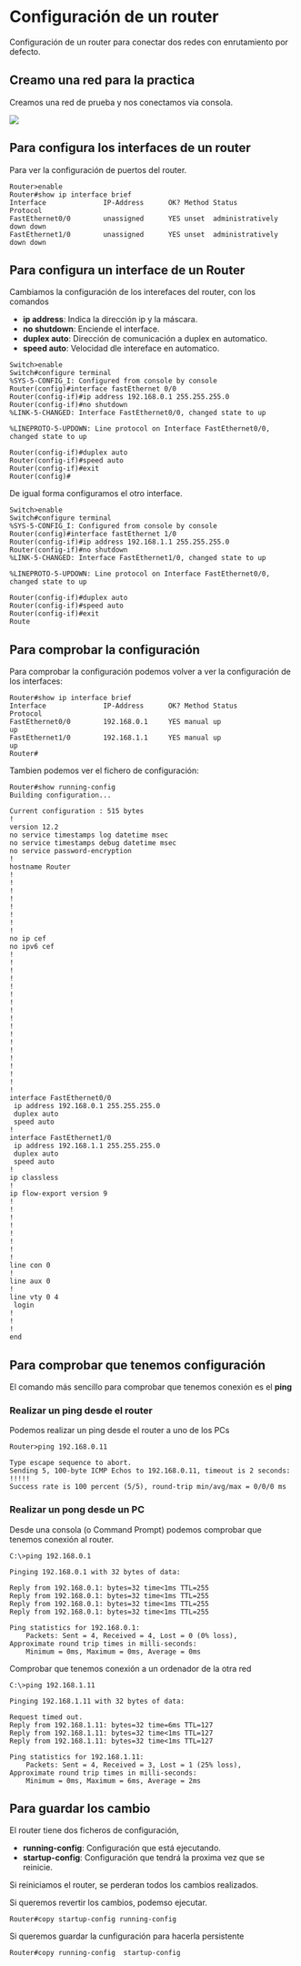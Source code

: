 # Configuración de un router

Configuración de un router para conectar dos redes con enrutamiento por defecto.

## Creamo una red para la practica

Creamos una red de prueba y nos conectamos via consola.

![](Imagenes/Router.png)

## Para configura los interfaces de un router

Para ver la configuración de puertos del router.

``` cisco ios
Router>enable
Router#show ip interface brief
Interface              IP-Address      OK? Method Status                Protocol 
FastEthernet0/0        unassigned      YES unset  administratively down down 
FastEthernet1/0        unassigned      YES unset  administratively down down
```

## Para configura un interface de un Router

Cambiamos la configuración de los interefaces del router, con los comandos

* **ip address**: Indica la dirección ip y la máscara.
* **no shutdown**: Enciende el interface.
* **duplex auto**: Dirección de comunicación a duplex en automatico.
* **speed auto**: Velocidad dle intereface en automatico.

``` cisco ios
Switch>enable
Switch#configure terminal 
%SYS-5-CONFIG_I: Configured from console by console
Router(config)#interface fastEthernet 0/0
Router(config-if)#ip address 192.168.0.1 255.255.255.0
Router(config-if)#no shutdown
%LINK-5-CHANGED: Interface FastEthernet0/0, changed state to up

%LINEPROTO-5-UPDOWN: Line protocol on Interface FastEthernet0/0, changed state to up

Router(config-if)#duplex auto
Router(config-if)#speed auto
Router(config-if)#exit
Router(config)#
```

De igual forma configuramos el otro interface.

``` cisco ios
Switch>enable
Switch#configure terminal 
%SYS-5-CONFIG_I: Configured from console by console
Router(config)#interface fastEthernet 1/0
Router(config-if)#ip address 192.168.1.1 255.255.255.0
Router(config-if)#no shutdown
%LINK-5-CHANGED: Interface FastEthernet1/0, changed state to up

%LINEPROTO-5-UPDOWN: Line protocol on Interface FastEthernet0/0, changed state to up

Router(config-if)#duplex auto
Router(config-if)#speed auto
Router(config-if)#exit
Route
```

## Para comprobar la configuración

Para comprobar la configuración podemos volver a ver la configuración de los interfaces:

``` cisco ios
Router#show ip interface brief
Interface              IP-Address      OK? Method Status                Protocol 
FastEthernet0/0        192.168.0.1     YES manual up                    up 
FastEthernet1/0        192.168.1.1     YES manual up                    up
Router#
```

Tambien podemos ver el fichero de configuración:

``` cisco ios
Router#show running-config 
Building configuration...

Current configuration : 515 bytes
!
version 12.2
no service timestamps log datetime msec
no service timestamps debug datetime msec
no service password-encryption
!
hostname Router
!
!
!
!
!
!
!
!
no ip cef
no ipv6 cef
!
!
!
!
!
!
!
!
!
!
!
!
!
!
!
!
!
!
interface FastEthernet0/0
 ip address 192.168.0.1 255.255.255.0
 duplex auto
 speed auto
!
interface FastEthernet1/0
 ip address 192.168.1.1 255.255.255.0
 duplex auto
 speed auto
!
ip classless
!
ip flow-export version 9
!
!
!
!
!
!
!
!
line con 0
!
line aux 0
!
line vty 0 4
 login
!
!
!
end
```

## Para comprobar que tenemos configuración

El comando más sencillo para comprobar que tenemos conexión es el **ping**

### Realizar un ping desde el router

Podemos realizar un ping desde el router a uno de los PCs

``` cisco ios
Router>ping 192.168.0.11

Type escape sequence to abort.
Sending 5, 100-byte ICMP Echos to 192.168.0.11, timeout is 2 seconds:
!!!!!
Success rate is 100 percent (5/5), round-trip min/avg/max = 0/0/0 ms
```

### Realizar un pong desde un PC

Desde una consola (o Command Prompt) podemos comprobar que tenemos conexión al router.

``` shell
C:\>ping 192.168.0.1

Pinging 192.168.0.1 with 32 bytes of data:

Reply from 192.168.0.1: bytes=32 time<1ms TTL=255
Reply from 192.168.0.1: bytes=32 time<1ms TTL=255
Reply from 192.168.0.1: bytes=32 time<1ms TTL=255
Reply from 192.168.0.1: bytes=32 time<1ms TTL=255

Ping statistics for 192.168.0.1:
    Packets: Sent = 4, Received = 4, Lost = 0 (0% loss),
Approximate round trip times in milli-seconds:
    Minimum = 0ms, Maximum = 0ms, Average = 0ms
```

Comprobar que tenemos conexión a un ordenador de la otra red

``` shell
C:\>ping 192.168.1.11

Pinging 192.168.1.11 with 32 bytes of data:

Request timed out.
Reply from 192.168.1.11: bytes=32 time=6ms TTL=127
Reply from 192.168.1.11: bytes=32 time<1ms TTL=127
Reply from 192.168.1.11: bytes=32 time<1ms TTL=127

Ping statistics for 192.168.1.11:
    Packets: Sent = 4, Received = 3, Lost = 1 (25% loss),
Approximate round trip times in milli-seconds:
    Minimum = 0ms, Maximum = 6ms, Average = 2ms
```

## Para guardar los cambio

El router tiene dos ficheros de configuración,
* **running-config**: Configuración que está ejecutando.
* **startup-config**: Configuración que tendrá la proxima vez que se reinicie.

Si reiniciamos el router, se perderan todos los cambios realizados.

Si queremos revertir los cambios, podemso ejecutar.

``` cisco ios
Router#copy startup-config running-config
```

Si queremos guardar la cunfiguración para hacerla persistente

``` cisco ios
Router#copy running-config  startup-config 
```


